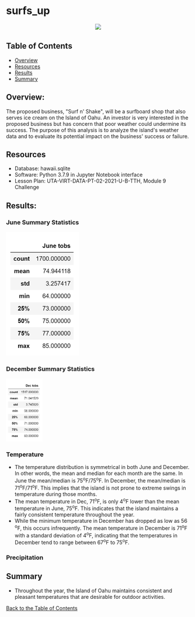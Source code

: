 # surfs_up
<p align="center">
  <img src="images/surfing" width="800">
</p>

## Table of Contents
* [Overview](https://github.com/rkaysen63/surfs_up/blob/master/README.md#overview)
* [Resources](https://github.com/rkaysen63/surfs_up/blob/master/README.md#resources)
* [Results](https://github.com/rkaysen63/surfs_up/blob/master/README.md#results)
* [Summary](https://github.com/rkaysen63/surfs_up/blob/master/README.md#summary)

## Overview:
The proposed business, "Surf n' Shake", will be a surfboard shop that also serves ice cream on the Island of Oahu.  An investor is very interested in the proposed business but has concern that poor weather could undermine its success.  The purpose of this analysis is to analyze the island's weather data and to evaluate its potential impact on the business' success or failure. 

## Resources 

* Database: hawaii.sqlite
* Software: Python 3.7.9 in Jupyter Notebook interface
* Lesson Plan: UTA-VIRT-DATA-PT-02-2021-U-B-TTH, Module 9 Challenge

## Results:
### June Summary Statistics
<p align="left">
  <img src="images/summary_stats_06.png" width="200">
</p>


### December Summary Statistics
<p align="left">
  <img src="images/summary_stats_12.png" width="100">
</p>

### Temperature
* The temperature distribution is symmetrical in both June and December.  In other words, the mean and median for each month are the same.  In June the mean/median is 75<sup>o</sup>F/75<sup>o</sup>F.  In December, the mean/median is 71<sup>o</sup>F/71<sup>o</sup>F.  This implies that the island is not prone to extreme swings in temperature during those months.
* The mean temperature in Dec, 71<sup>o</sup>F, is only 4<sup>o</sup>F lower than the mean temperature in June, 75<sup>o</sup>F.  This indicates that the island maintains a fairly consistent temperature throughout the year.
* While the minimum temperature in December has dropped as low as 56 <sup>o</sup>F, this occurs infrequently.  The mean temperature in December is 71<sup>o</sup>F with a standard deviation of 4<sup>o</sup>F, indicating that the temperatures in December tend to range between 67<sup>o</sup>F to 75<sup>o</sup>F.

### Precipitation

## Summary
* Throughout the year, the Island of Oahu maintains consistent and pleasant temperatures that are desirable for outdoor activities.

[Back to the Table of Contents](https://github.com/rkaysen63/surfs_up/blob/master/README.md#table-of-contents)
